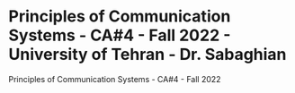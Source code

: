 <h1> Principles of Communication Systems - CA#4 - Fall 2022 - University of Tehran - Dr. Sabaghian </h1>
Principles of Communication Systems - CA#4 - Fall 2022 
